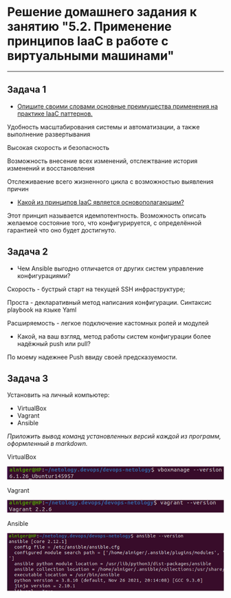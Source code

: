 # Решение домашнего задания к занятию "5.2. Применение принципов IaaC в работе с виртуальными машинами"

---

## Задача 1

- <u>Опишите своими словами основные преимущества применения на практике IaaC паттернов.</u>

Удобность масштабирования системы и автоматизации, а также выполнение развертывания

Высокая скорость и безопасность

Возможность внесение всех изменений, отслежтвание история изменений и восстановления

Отслеживаение всего жизненного цикла с возможностью выявления причин 

- <u>Какой из принципов IaaC является основополагающим?</u>

Этот принцип называется идемпотентность. Возможность описать желаемое состояние того, что  конфигурируется, с определённой гарантией что оно будет достигнуто.

## Задача 2

- Чем Ansible выгодно отличается от других систем управление конфигурациями?

Скорость - бустрый старт на текущей SSH инфраструктуре;

Проста - декларативный метод написания конфигурации. Синтаксис playbook на языке Yaml

Расширяемость - легкое подключение кастомных ролей и модулей

- Какой, на ваш взгляд, метод работы систем конфигурации более надёжный push или pull?

По моему надежнее Push ввиду своей предсказуемости.

## Задача 3

Установить на личный компьютер:

- VirtualBox
- Vagrant
- Ansible

*Приложить вывод команд установленных версий каждой из программ, оформленный в markdown.*

VirtualBox

![image-20220125100305211](image/image-20220125100305211.png)

Vagrant

![image-20220125100332443](image/image-20220125100332443.png)

Ansible

![image-20220125100354430](image/image-20220125100354430.png)

